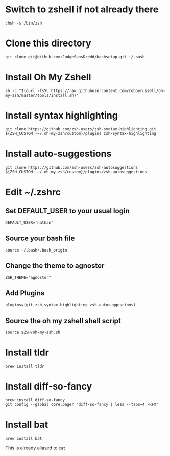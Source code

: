 # Switch to zshell if not already there
    chsh -s /bin/zsh
# Clone this directory
    git clone git@github.com:JudgeSansDredd/bashsetup.git ~/.bash
# Install Oh My Zshell
    sh -c "$(curl -fsSL https://raw.githubusercontent.com/robbyrussell/oh-my-zsh/master/tools/install.sh)"
# Install syntax highlighting
    git clone https://github.com/zsh-users/zsh-syntax-highlighting.git ${ZSH_CUSTOM:-~/.oh-my-zsh/custom}/plugins zsh-syntax-highlighting
# Install auto-suggestions
    git clone https://github.com/zsh-users/zsh-autosuggestions ${ZSH_CUSTOM:-~/.oh-my-zsh/custom}/plugins/zsh-autosuggestions
# Edit ~/.zshrc
## Set DEFAULT_USER to your usual login
    DEFAULT_USER='nathan'
## Source your bash file
    source ~/.bash/.bash_origin
## Change the theme to agnoster
    ZSH_THEME="agnoster"
## Add Plugins
    plugins=(git zsh-syntax-highlighting zsh-autosuggestions)
## Source the oh my zshell shell script
    source $ZSH/oh-my-zsh.sh
# Install tldr
    brew install tldr
# Install diff-so-fancy
    brew install diff-so-fancy
    git config --global core.pager "diff-so-fancy | less --tabs=4 -RFX"
# Install bat
    brew install bat
This is already aliased to `cat`